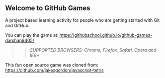 ## Welcome to GitHub Games

A project based learning activity for people who are getting started with Git and GitHub.

You can play the game at: https://githubschool.github.io/github-games-darshan9405/

>> _*SUPPORTED BROWSERS*: Chrome, Firefox, Safari, Opera and IE9+_

This fun open source game was cloned from: https://github.com/jakesgordon/javascript-tetris
